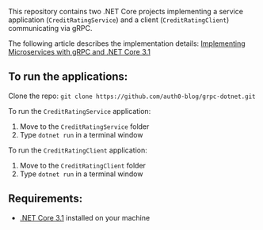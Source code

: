 This repository contains two .NET Core projects implementing a service application (`CreditRatingService`) and a client (`CreditRatingClient`) communicating via gRPC.

The following article describes the implementation details: [Implementing Microservices with gRPC and .NET Core 3.1](https://auth0.com/blog/implementing-microservices-grpc-dotnet-core-3/)

## To run the applications:

Clone the repo: `git clone https://github.com/auth0-blog/grpc-dotnet.git`

To run the `CreditRatingService` application:

1. Move to the `CreditRatingService` folder 
2. Type `dotnet run` in a terminal window



To run the `CreditRatingClient` application:

1. Move to the `CreditRatingClient` folder 
2. Type `dotnet run` in a terminal window



## Requirements:

- [.NET Core 3.1](https://dotnet.microsoft.com/download/dotnet-core/3.1) installed on your machine

  

